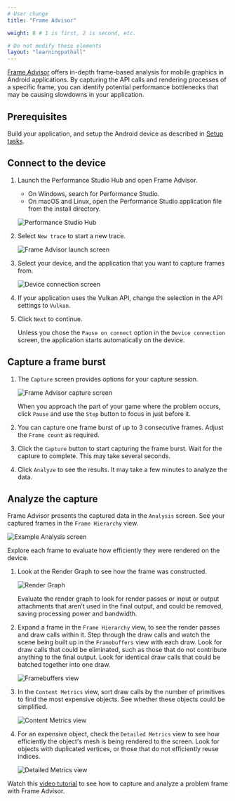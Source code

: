 ```yaml
---
# User change
title: "Frame Advisor"

weight: 8 # 1 is first, 2 is second, etc.

# Do not modify these elements
layout: "learningpathall"
---
```

[Frame Advisor](https://developer.arm.com/Tools%20and%20Software/Frame%20Advisor) offers in-depth frame-based analysis for mobile graphics in Android applications. By capturing the API calls and rendering processes of a specific frame, you can identify potential performance bottlenecks that may be causing slowdowns in your application.

## Prerequisites

Build your application, and setup the Android device as described in [Setup tasks](/learning-paths/mobile-graphics-and-gaming/ams/setup_tasks/).

## Connect to the device

1. Launch the Performance Studio Hub and open Frame Advisor.
    - On Windows, search for Performance Studio.
    - On macOS and Linux, open the Performance Studio application file from the install directory.

    ![Performance Studio Hub](images/ps_Hub.png)

1. Select `New trace` to start a new trace.

   ![Frame Advisor launch screen](images/fa_launch_screen.png)

1. Select your device, and the application that you want to capture frames from.

   ![Device connection screen](images/fa_connect.png)

1. If your application uses the Vulkan API, change the selection in the API settings to `Vulkan`.

1. Click `Next` to continue.

   Unless you chose the `Pause on connect` option in the `Device connection` screen, the application starts automatically on the device.

## Capture a frame burst

1. The `Capture` screen provides options for your capture session.

   ![Frame Advisor capture screen](images/fa_capture.png)

   When you approach the part of your game where the problem occurs, click `Pause` and use the `Step` button to focus in just before it.

1. You can capture one frame burst of up to 3 consecutive frames. Adjust the `Frame count` as required.

1. Click the `Capture` button to start capturing the frame burst. Wait for the capture to complete. This may take several seconds.

1. Click `Analyze` to see the results. It may take a few minutes to analyze the data.

## Analyze the capture

Frame Advisor presents the captured data in the `Analysis` screen. See your captured frames in the `Frame Hierarchy` view.

![Example Analysis screen](images/fa_example_analysis_screen_1-1.png)

Explore each frame to evaluate how efficiently they were rendered on the device.

1. Look at the Render Graph to see how the frame was constructed.

    ![Render Graph](images/FA_render_graph_1.1.gif)

    Evaluate the render graph to look for render passes or input or output attachments that aren’t used in the final output, and could be removed, saving processing power and bandwidth.

1. Expand a frame in the `Frame Hierarchy` view, to see the render passes and draw calls within it. Step through the draw calls and watch the scene being built up in the `Framebuffers` view with each draw. Look for draw calls that could be eliminated, such as those that do not contribute anything to the final output. Look for identical draw calls that could be batched together into one draw.

    ![Framebuffers view](images/fa_frame_buffer_view.png)

1. In the `Content Metrics` view, sort draw calls by the number of primitives to find the most expensive objects. See whether these objects could be simplified.

    ![Content Metrics view](images/fa_content_metrics.png)

1. For an expensive object, check the `Detailed Metrics` view to see how efficiently the object's mesh is being rendered to the screen. Look for objects with duplicated vertices, or those that do not efficiently reuse indices.

    ![Detailed Metrics view](images/fa_detailed_metrics_view.png)

Watch this [video tutorial](https://developer.arm.com/Additional%20Resources/Video%20Tutorials/Capture%20and%20analyze%20a%20problem%20frame%20with%20Frame%20Advisor) to see how to capture and analyze a problem frame with Frame Advisor.
